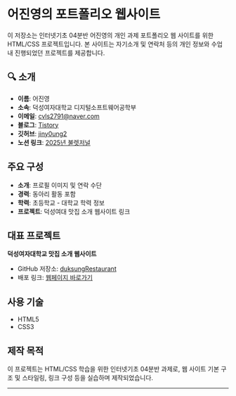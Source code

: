 # 어진영의 포트폴리오 웹사이트

이 저장소는 인터넷기초 04분반 어진영의 개인 과제 포트폴리오 웹 사이트를 위한 HTML/CSS 프로젝트입니다. 본 사이트는 자기소개 및 연락처 등의 개인 정보와 수업 내 진행되었던 프로젝트를 제공합니다.

## 🔍 소개

- **이름**: 어진영
- **소속**: 덕성여자대학교 디지털소프트웨어공학부
- **이메일**: [cvls2791@naver.com](mailto:cvls2791@naver.com)
- **블로그**: [Tistory](https://jiny0ung.tistory.com)
- **깃허브**: [jiny0ung2](https://github.com/jiny0ung2)
- **노션 링크**: [2025년 불렛저널](https://www.notion.so/...)

## 주요 구성

- **소개**: 프로필 이미지 및 연락 수단
- **경력**: 동아리 활동 포함
- **학력**: 초등학교 - 대학교 학력 정보
- **프로젝트**: 덕성여대 맛집 소개 웹사이트 링크

## 대표 프로젝트

**덕성여자대학교 맛집 소개 웹사이트**

- GitHub 저장소: [duksungRestaurant](https://github.com/jiny0ung2/duksungRestaurant.git)
- 배포 링크: [웹페이지 바로가기](https://jiny0ung2.github.io/duksungRestaurant)

## 사용 기술

- HTML5
- CSS3

## 제작 목적

이 프로젝트는 HTML/CSS 학습을 위한 인터넷기초 04분반 과제로, 웹 사이트 기본 구조 및 스타일링, 링크 구성 등을 실습하며 제작되었습니다.

------